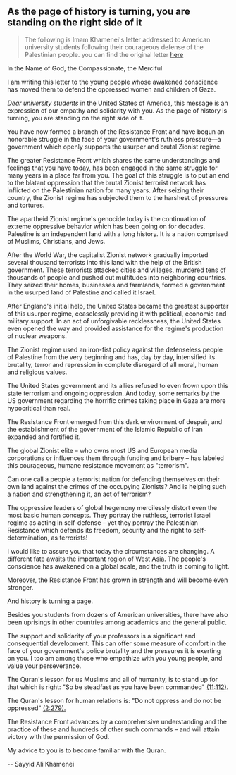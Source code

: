 ## As the page of history is turning, you are standing on the right side of it

> The following is Imam Khamenei's letter addressed to American university students following their courageous defense of the Palestinian people. you can find the original letter [here](https://english.khamenei.ir/news/10823/As-the-page-of-history-is-turning-you-are-standing-on-the-right)

In the Name of God, the Compassionate, the Merciful

I am writing this letter to the young people whose awakened conscience has moved them to defend the oppressed women and children of Gaza.

_Dear university students_ in the United States of America, this message is an expression of our empathy and solidarity with you. As the page of history is turning, you are standing on the right side of it.

You have now formed a branch of the Resistance Front and have begun an honorable struggle in the face of your government's ruthless pressure—a government which openly supports the usurper and brutal Zionist regime.

The greater Resistance Front which shares the same understandings and feelings that you have today, has been engaged in the same struggle for many years in a place far from you. The goal of this struggle is to put an end to the blatant oppression that the brutal Zionist terrorist network has inflicted on the Palestinian nation for many years. After seizing their country, the Zionist regime has subjected them to the harshest of pressures and tortures.

The apartheid Zionist regime's genocide today is the continuation of extreme oppressive behavior which has been going on for decades. Palestine is an independent land with a long history. It is a nation comprised of Muslims, Christians, and Jews.  

After the World War, the capitalist Zionist network gradually imported several thousand terrorists into this land with the help of the British government. These terrorists attacked cities and villages, murdered tens of thousands of people and pushed out multitudes into neighboring countries. They seized their homes, businesses and farmlands, formed a government in the usurped land of Palestine and called it Israel.

After England's initial help, the United States became the greatest supporter of this usurper regime, ceaselessly providing it with political, economic and military support. In an act of unforgivable recklessness, the United States even opened the way and provided assistance for the regime's production of nuclear weapons.

The Zionist regime used an iron-fist policy against the defenseless people of Palestine from the very beginning and has, day by day, intensified its brutality, terror and repression in complete disregard of all moral, human and religious values.

The United States government and its allies refused to even frown upon this state terrorism and ongoing oppression. And today, some remarks by the US government regarding the horrific crimes taking place in Gaza are more hypocritical than real.

The Resistance Front emerged from this dark environment of despair, and the establishment of the government of the Islamic Republic of Iran expanded and fortified it.

The global Zionist elite – who owns most US and European media corporations or influences them through funding and bribery – has labeled this courageous, humane resistance movement as "terrorism".

Can one call a people a terrorist nation for defending themselves on their own land against the crimes of the occupying Zionists? And is helping such a nation and strengthening it, an act of terrorism?

The oppressive leaders of global hegemony mercilessly distort even the most basic human concepts. They portray the ruthless, terrorist Israeli regime as acting in self-defense ­– yet they portray the Palestinian Resistance which defends its freedom, security and the right to self-determination, as terrorists!

I would like to assure you that today the circumstances are changing. A different fate awaits the important region of West Asia. The people's conscience has awakened on a global scale, and the truth is coming to light.

Moreover, the Resistance Front has grown in strength and will become even stronger.

And history is turning a page.

Besides you students from dozens of American universities, there have also been uprisings in other countries among academics and the general public.

The support and solidarity of your professors is a significant and consequential development. This can offer some measure of comfort in the face of your government's police brutality and the pressures it is exerting on you. I too am among those who empathize with you young people, and value your perseverance.

The Quran's lesson for us Muslims and all of humanity, is to stand up for that which is right: "So be steadfast as you have been commanded" [(11:112)](https://quran.com/en/hud/112).

The Quran's lesson for human relations is: "Do not oppress and do not be oppressed" [(2:279).](https://quran.com/en/al-baqarah/279)

The Resistance Front advances by a comprehensive understanding and the practice of these and hundreds of other such commands – and will attain victory with the permission of God.

My advice to you is to become familiar with the Quran.

 

-- Sayyid Ali Khamenei
